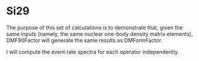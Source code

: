 # Si29

The purpose of this set of calculations is to demonstrate that, given the same
inputs (namely, the same nuclear one-body density matrix elements), DMF90Factor
will generate the same results as DMFormFactor.

I will compute the event rate spectra for each operator independently.
